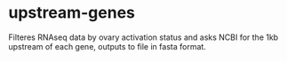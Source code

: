 # upstream-genes
Filteres RNAseq data by ovary activation status and asks NCBI for the 1kb upstream of each gene, outputs to file in fasta format. 
